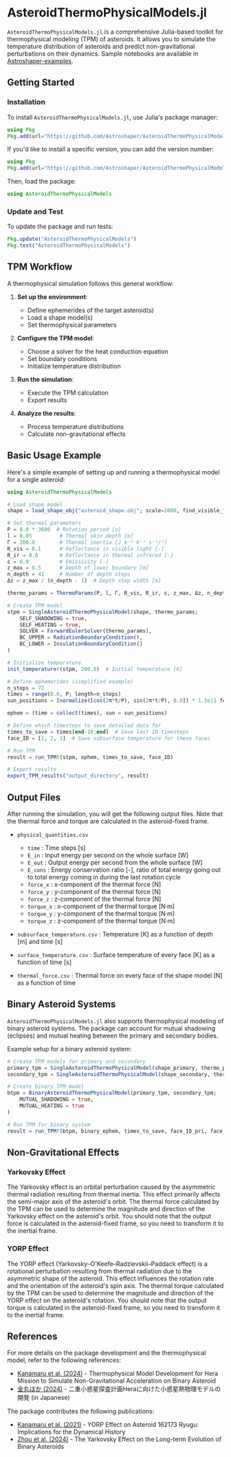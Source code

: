 # AsteroidThermoPhysicalModels.jl

`AsteroidThermoPhysicalModels.jl` is a comprehensive Julia-based toolkit for thermophysical modeling (TPM) of asteroids. It allows you to simulate the temperature distribution of asteroids and predict non-gravitational perturbations on their dynamics. Sample notebooks are available in [Astroshaper-examples](https://github.com/Astroshaper/Astroshaper-examples).

## Getting Started

### Installation

To install `AsteroidThermoPhysicalModels.jl`, use Julia's package manager:

```julia
using Pkg
Pkg.add(url="https://github.com/Astroshaper/AsteroidThermoPhysicalModels.jl")
```

If you'd like to install a specific version, you can add the version number:

```julia
using Pkg
Pkg.add(url="https://github.com/Astroshaper/AsteroidThermoPhysicalModels.jl#0.0.6") 
```

Then, load the package:
```julia
using AsteroidThermoPhysicalModels
```

### Update and Test

To update the package and run tests:

```julia
Pkg.update("AsteroidThermoPhysicalModels")
Pkg.test("AsteroidThermoPhysicalModels")
```

## TPM Workflow

A thermophysical simulation follows this general workflow:

1. **Set up the environment**:

   - Define ephemerides of the target asteroid(s)
   - Load a shape model(s)
   - Set thermophysical parameters

2. **Configure the TPM model**:

   - Choose a solver for the heat conduction equation
   - Set boundary conditions
   - Initialize temperature distribution

3. **Run the simulation**:

   - Execute the TPM calculation
   - Export results

4. **Analyze the results**:

   - Process temperature distributions
   - Calculate non-gravitational effects

## Basic Usage Example

Here's a simple example of setting up and running a thermophysical model for a single asteroid:

```julia
using AsteroidThermoPhysicalModels

# Load shape model
shape = load_shape_obj("asteroid_shape.obj"; scale=1000, find_visible_facets=true)

# Set thermal parameters
P = 8.0 * 3600  # Rotation period [s]
l = 0.05         # Thermal skin depth [m]
Γ = 200.0        # Thermal inertia [J m⁻² K⁻¹ s⁻¹/²]
R_vis = 0.1      # Reflectance in visible light [-]
R_ir = 0.0       # Reflectance in thermal infrared [-]
ε = 0.9          # Emissivity [-]
z_max = 0.5      # Depth of lower boundary [m]
n_depth = 41     # Number of depth steps
Δz = z_max / (n_depth - 1)  # Depth step width [m]

thermo_params = ThermoParams(P, l, Γ, R_vis, R_ir, ε, z_max, Δz, n_depth)

# Create TPM model
stpm = SingleAsteroidThermoPhysicalModel(shape, thermo_params;
    SELF_SHADOWING = true,
    SELF_HEATING = true,
    SOLVER = ForwardEulerSolver(thermo_params),
    BC_UPPER = RadiationBoundaryCondition(),
    BC_LOWER = InsulationBoundaryCondition()
)

# Initialize temperature
init_temperature!(stpm, 200.0)  # Initial temperature [K]

# Define ephemerides (simplified example)
n_steps = 72
times = range(0.0, P; length=n_steps)
sun_positions = [normalize([cos(2π*t/P), sin(2π*t/P), 0.0]) * 1.5e11 for t in times]

ephem = (time = collect(times), sun = sun_positions)

# Define which timesteps to save detailed data for
times_to_save = times[end-10:end]  # Save last 10 timesteps
face_ID = [1, 2, 3]  # Save subsurface temperature for these faces

# Run TPM
result = run_TPM!(stpm, ephem, times_to_save, face_ID)

# Export results
export_TPM_results("output_directory", result)
```

## Output Files

After running the simulation, you will get the following output files. Note that the thermal force and torque are calculated in the asteroid-fixed frame.

- `physical_quantities.csv`
    - `time`     : Time steps [s]
    - `E_in`     : Input energy per second on the whole surface [W]
    - `E_out`    : Output energy per second from the whole surface [W]
    - `E_cons`   : Energy conservation ratio [-], ratio of total energy going out to total energy coming in during the last rotation cycle
    - `force_x`  : x-component of the thermal force [N]
    - `force_y`  : y-component of the thermal force [N]
    - `force_z`  : z-component of the thermal force [N]
    - `torque_x` : x-component of the thermal torque [N·m]
    - `torque_y` : y-component of the thermal torque [N·m]
    - `torque_z` : z-component of the thermal torque [N·m]

- `subsurface_temperature.csv` : Temperature [K] as a function of depth [m] and time [s]
- `surface_temperature.csv` : Surface temperature of every face [K] as a function of time [s]
- `thermal_force.csv` : Thermal force on every face of the shape model [N] as a function of time

## Binary Asteroid Systems

`AsteroidThermoPhysicalModels.jl` also supports thermophysical modeling of binary asteroid systems. The package can account for mutual shadowing (eclipses) and mutual heating between the primary and secondary bodies.

Example setup for a binary asteroid system:

```julia
# Create TPM models for primary and secondary
primary_tpm = SingleAsteroidThermoPhysicalModel(shape_primary, thermo_params_primary; ...)
secondary_tpm = SingleAsteroidThermoPhysicalModel(shape_secondary, thermo_params_secondary; ...)

# Create binary TPM model
btpm = BinaryAsteroidThermoPhysicalModel(primary_tpm, secondary_tpm;
    MUTUAL_SHADOWING = true,
    MUTUAL_HEATING = true
)

# Run TPM for binary system
result = run_TPM!(btpm, binary_ephem, times_to_save, face_ID_pri, face_ID_sec)
```

## Non-Gravitational Effects

### Yarkovsky Effect

The Yarkovsky effect is an orbital perturbation caused by the asymmetric thermal radiation resulting from thermal inertia. This effect primarily affects the semi-major axis of the asteroid's orbit. The thermal force calculated by the TPM can be used to determine the magnitude and direction of the Yarkovsky effect on the asteroid's orbit. You should note that the output force is calculated in the asteroid-fixed frame, so you need to transform it to the inertial frame.

### YORP Effect

The YORP effect (Yarkovsky–O'Keefe–Radzievskii–Paddack effect) is a rotational perturbation resulting from thermal radiation due to the asymmetric shape of the asteroid. This effect influences the rotation rate and the orientation of the asteroid's spin axis. The thermal torque calculated by the TPM can be used to determine the magnitude and direction of the YORP effect on the asteroid's rotation. You should note that the output torque is calculated in the asteroid-fixed frame, so you need to transform it to the inertial frame.

## References

For more details on the package development and the thermophysical model, refer to the following references:

- [Kanamaru et al. (2024)](https://doi.org/10.57350/jesa.206) - Thermophysical Model Development for Hera Mission to Simulate Non-Gravitational Acceleration on Binary Asteroid
- [金丸ほか (2024)](https://www.wakusei.jp/book/pp/2024/2024-3/235-242_p.pdf) - 二重小惑星探査計画Heraに向けた小惑星熱物理モデルの開発 (in Japanese)

The package contributes the following publications:
- [Kanamaru et al. (2021)](https://doi.org/10.1029/2021JE006863) - YORP Effect on Asteroid 162173 Ryugu: Implications for the Dynamical History
- [Zhou et al. (2024)](https://iopscience.iop.org/article/10.3847/2041-8213/ad4f7f) - The Yarkovsky Effect on the Long-term Evolution of Binary Asteroids
